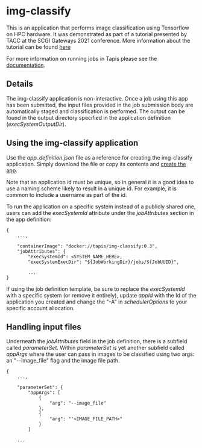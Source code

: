 # img-classify

This is an application that performs image classification using Tensorflow on HPC hardware.
It was demonstrated as part of a tutorial presented by TACC at the SCGI Gateways 2021 conference.
More information about the tutorial can be found
[here](https://github.com/TACC-Cloud/pearc22-portable-computing-cloud-hpc/releases/tag/gateways21-portable-computing-cloud-hpc)

For more information on running jobs in Tapis please see the
[documentation](https://tapis.readthedocs.io/en/latest/technical/jobs.html).

## Details

The img-classify application is non-interactive. Once a job using this app has been submitted, the input files provided
in the job submission body are automatically staged and classification is performed.
The output can be found in the output directory specified in the application definition (*execSystemOutputDir*).

## Using the img-classify application

Use the _app_definition.json_ file as a reference for creating the img-classify application. Simply download the file
or copy its contents and [create the app](https://tapis.readthedocs.io/en/latest/technical/apps.html#creating-an-application).

Note that an application id must be unique, so in general it is a good idea to use a naming scheme likely to result
in a unique id. For example, it is common to include a username as part of the id.

To run the application on a specific system instead of a publicly shared one, users can add the *execSystemId*
attribute under the *jobAttributes* section in the app definition:

```
{
    ...,

    "containerImage": "docker://tapis/img-classify:0.3",
    "jobAttributes": {
        "execSystemId": <SYSTEM_NAME_HERE>,
        "execSystemExecDir": "${JobWorkingDir}/jobs/${JobUUID}",
        
        ...
}
```

If using the job definition template, be sure to replace the *execSystemId* with a specific system
(or remove it entirely), update *appId* with the Id of the application you created and change the "-A" in
*schedulerOptions* to your specific account allocation.


## Handling input files

Underneath the *jobAttributes* field in the job definition, there is a subfield called *parameterSet*.
Within *parameterSet* is yet another subfield called *appArgs* where the user can pass in images to be classified
using two args: an "--image_file" flag and the image file path.

```
{
    ...,

    "parameterSet": {
        "appArgs": [
            {
                "arg": "--image_file"
            },
            {
                "arg": "'<IMAGE_FILE_PATH>"
            }
        ]
    
    ...
```
